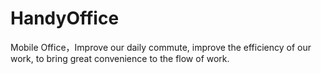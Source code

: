 # HandyOffice
Mobile Office，Improve our daily commute, improve the efficiency of our work, to bring great convenience to the flow of work.
